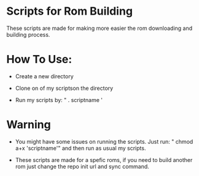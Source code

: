 # Scripts for Rom Building

These scripts are made for making more easier the rom downloading and building process.

# How To Use:

- Create a new directory

- Clone on of my scriptson the directory

- Run my scripts by: " . scriptname '

# Warning

- You might have some issues on running the scripts. Just run: " chmod a+x 'scriptname'" and then run as usual my scripts.

- These scripts are made for a spefic roms, if you need to build another rom just change the repo init url and sync command.
